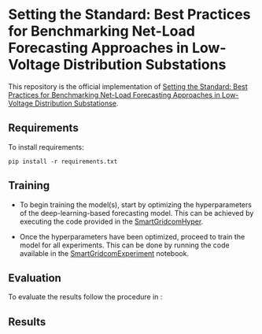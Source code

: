 # Setting the Standard: Best Practices for Benchmarking Net-Load Forecasting Approaches in Low-Voltage Distribution Substations

This repository is the official implementation of [Setting the Standard: Best Practices for Benchmarking Net-Load Forecasting Approaches in Low-Voltage Distribution Substationse](). 



## Requirements

To install requirements:

```setup
pip install -r requirements.txt
```

## Training
- To begin training the model(s), start by optimizing the hyperparameters of the deep-learning-based forecasting model. This can be achieved by executing the code provided in the [SmartGridcomHyper](https://github.com/feelab-info/net-load-best-practices/blob/main/notebook/SmartGridcomHyper-params.ipynb).

- Once the hyperparameters have been optimized, proceed to train the model for all experiments. This can be done by running the code available in the [SmartGridcomExperiment](https://github.com/feelab-info/net-load-best-practices/blob/main/notebook/SmartGridcomExperiment.ipynb) notebook.


## Evaluation

To evaluate the results follow the procedure in :

## Results




